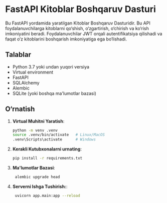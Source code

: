 # FastAPI Kitoblar Boshqaruv Dasturi

Bu FastAPI yordamida yaratilgan Kitoblar Boshqaruv Dasturidir. Bu API foydalanuvchilarga kitoblarni qo‘shish, o‘zgartirish, o‘chirish va ko‘rish imkoniyatini beradi. Foydalanuvchilar JWT orqali autentifikatsiya qilishadi va faqat o‘z kitoblarini boshqarish imkoniyatiga ega bo‘lishadi.

## Talablar

- Python 3.7 yoki undan yuqori versiya
- Virtual environment
- FastAPI
- SQLAlchemy
- Alembic
- SQLite (yoki boshqa ma'lumotlar bazasi)

## O‘rnatish

1. **Virtual Muhitni Yaratish**:
 
   ```bash
   python -m venv .venv
   source .venv/bin/activate   # Linux/MacOS
   .venv\Scripts\activate      # Windows

2. **Kerakli Kutubxonalarni urnating**:
 
   ```bash
   pip install -r requirements.txt


3. **Ma'lumotlar Bazasi**:
 
   ```bash
    alembic upgrade head


4. **Serverni Ishga Tushirish:**:
 
   ```bash
    uvicorn app.main:app --reload



